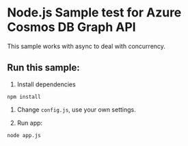 # Node.js Sample test for Azure Cosmos DB Graph API

This sample works with async to deal with concurrency.

## Run this sample:

1. Install dependencies
```
npm install
```

1. Change `config.js`, use your own settings.

1. Run app:
```
node app.js
```